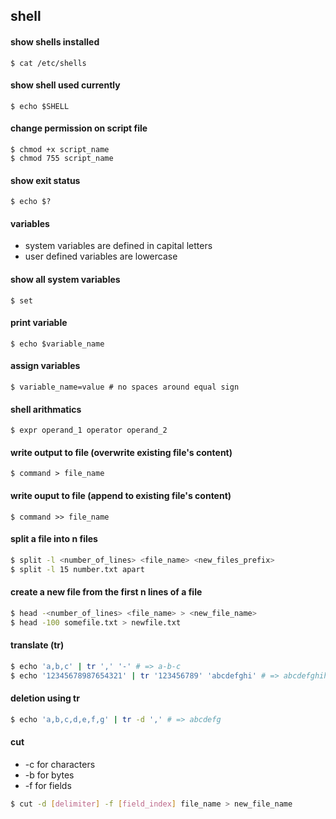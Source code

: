 shell
---

#### show shells installed
    $ cat /etc/shells

#### show shell used currently
    $ echo $SHELL

#### change permission on script file
    $ chmod +x script_name
    $ chmod 755 script_name

#### show exit status
    $ echo $?

#### variables
+ system variables are defined in capital letters
+ user defined variables are lowercase

#### show all system variables
    $ set

#### print variable
    $ echo $variable_name

#### assign variables
    $ variable_name=value # no spaces around equal sign

#### shell arithmatics
    $ expr operand_1 operator operand_2

#### write output to file (overwrite existing file's content)

    $ command > file_name

#### write ouput to file (append to existing file's content)

    $ command >> file_name

#### split a file into n files
```bash
$ split -l <number_of_lines> <file_name> <new_files_prefix>
$ split -l 15 number.txt apart
```

#### create a new file from the first n lines of a file
```bash
$ head -<number_of_lines> <file_name> > <new_file_name>
$ head -100 somefile.txt > newfile.txt
```

#### translate (tr)
```bash
$ echo 'a,b,c' | tr ',' '-' # => a-b-c
$ echo '12345678987654321' | tr '123456789' 'abcdefghi' # => abcdefghihgfedcba
```

#### deletion using tr
```bash
$ echo 'a,b,c,d,e,f,g' | tr -d ',' # => abcdefg
```

#### cut
- -c for characters
- -b for bytes
- -f for fields
```bash
$ cut -d [delimiter] -f [field_index] file_name > new_file_name
```


